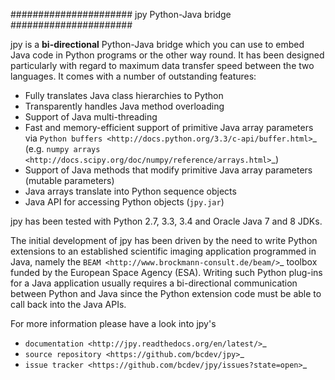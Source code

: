 
######################
jpy Python-Java bridge
######################

jpy is a **bi-directional** Python-Java bridge which you can use to embed Java code in Python programs or the other
way round. It has been designed particularly with regard to maximum data transfer speed between the two languages.
It comes with a number of outstanding features:

* Fully translates Java class hierarchies to Python
* Transparently handles Java method overloading
* Support of Java multi-threading
* Fast and memory-efficient support of primitive Java array parameters via `Python buffers <http://docs.python.org/3.3/c-api/buffer.html>`_
  (e.g. `numpy arrays <http://docs.scipy.org/doc/numpy/reference/arrays.html>`_)
* Support of Java methods that modify primitive Java array parameters (mutable parameters)
* Java arrays translate into Python sequence objects
* Java API for accessing Python objects (``jpy.jar``)

jpy has been tested with Python 2.7, 3.3, 3.4 and Oracle Java 7 and 8 JDKs. 

The initial development of jpy has been driven by the need to write Python extensions to an established scientific
imaging application programmed in Java, namely the `BEAM <http://www.brockmann-consult.de/beam/>`_ toolbox
funded by the European Space Agency (ESA).
Writing such Python plug-ins for a Java application usually requires a bi-directional communication between Python and
Java since the Python extension code must be able to call back into the Java APIs.

For more information please have a look into jpy's

* `documentation <http://jpy.readthedocs.org/en/latest/>`_
* `source repository <https://github.com/bcdev/jpy>`_
* `issue tracker <https://github.com/bcdev/jpy/issues?state=open>`_
